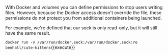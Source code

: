 With Docker and volumes you can define permissions to stop users writing files. However, because the Docker access doesn't override the file, these permissions do not protect you from additional containers being launched.

For example, we're defined that our sock is only read-only, but it will still have the same result. 

`docker run -v /var/run/docker.sock:/var/run/docker.sock:ro benhall/cute-kittens`{{execute}}